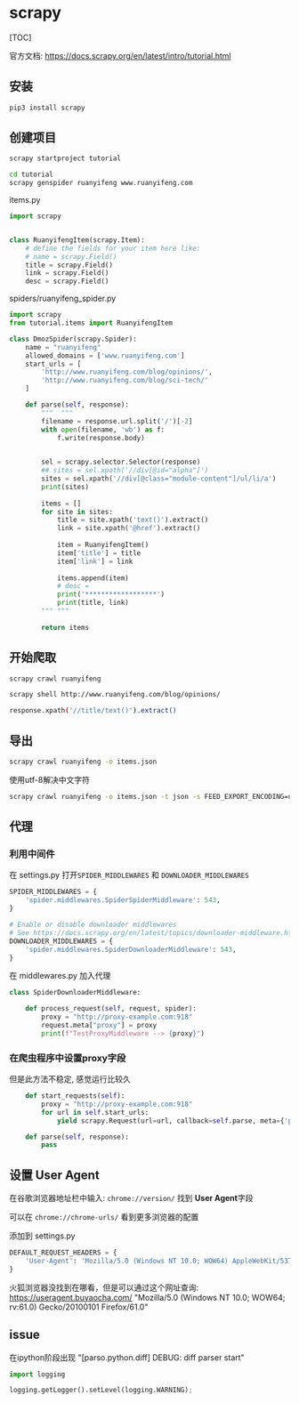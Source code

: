 # scrapy

[TOC]

官方文档: https://docs.scrapy.org/en/latest/intro/tutorial.html

## 安装

```sh
pip3 install scrapy
```

## 创建项目
```sh
scrapy startproject tutorial

cd tutorial
scrapy genspider ruanyifeng www.ruanyifeng.com
```

items.py
```py
import scrapy


class RuanyifengItem(scrapy.Item):
    # define the fields for your item here like:
    # name = scrapy.Field()
    title = scrapy.Field()
    link = scrapy.Field()
    desc = scrapy.Field()
```

spiders/ruanyifeng_spider.py
```py
import scrapy
from tutorial.items import RuanyifengItem

class DmozSpider(scrapy.Spider):
    name = "ruanyifeng"
    allowed_domains = ['www.ruanyifeng.com']
    start_urls = [
        'http://www.ruanyifeng.com/blog/opinions/',
        'http://www.ruanyifeng.com/blog/sci-tech/'
    ]

    def parse(self, response):
        """  """
        filename = response.url.split('/')[-2]
        with open(filename, 'wb') as f:
            f.write(response.body)
        

        sel = scrapy.selector.Selector(response)
        ## sites = sel.xpath('//div[@id="alpha"]')
        sites = sel.xpath('//div[@class="module-content"]/ul/li/a')
        print(sites)
        
        items = []
        for site in sites:
            title = site.xpath('text()').extract()
            link = site.xpath('@href').extract()
            
            item = RuanyifengItem()
            item['title'] = title
            item['link'] = link
            
            items.append(item)
            # desc = 
            print('******************')
            print(title, link)
        """ """
        
        return items
```


## 开始爬取
```sh
scrapy crawl ruanyifeng
```

```sh
scrapy shell http://www.ruanyifeng.com/blog/opinions/

response.xpath('//title/text()').extract()
```

## 导出
```sh
scrapy crawl ruanyifeng -o items.json
```

使用utf-8解决中文字符
```sh
scrapy crawl ruanyifeng -o items.json -t json -s FEED_EXPORT_ENCODING=utf-8 -s FEED_EXPORT_INDENT=1
```

## 代理
### 利用中间件
在 settings.py 打开`SPIDER_MIDDLEWARES` 和 `DOWNLOADER_MIDDLEWARES`
```py
SPIDER_MIDDLEWARES = {
    'spider.middlewares.SpiderSpiderMiddleware': 543,
}

# Enable or disable downloader middlewares
# See https://docs.scrapy.org/en/latest/topics/downloader-middleware.html
DOWNLOADER_MIDDLEWARES = {
    'spider.middlewares.SpiderDownloaderMiddleware': 543,
}
```

在 middlewares.py 加入代理
```py
class SpiderDownloaderMiddleware:

    def process_request(self, request, spider):
        proxy = "http://proxy-example.com:918"
        request.meta["proxy"] = proxy
        print(f"TestProxyMiddleware --> {proxy}")
```

### 在爬虫程序中设置proxy字段
但是此方法不稳定, 感觉运行比较久
```py
    def start_requests(self):
        proxy = "http://proxy-example.com:918"
        for url in self.start_urls:
            yield scrapy.Request(url=url, callback=self.parse, meta={'proxy': proxy})

    def parse(self, response):
        pass
```

## 设置 User Agent
在谷歌浏览器地址栏中输入: `chrome://version/` 找到 **User Agent**字段

可以在 `chrome://chrome-urls/` 看到更多浏览器的配置

添加到 settings.py
```py
DEFAULT_REQUEST_HEADERS = {
    'User-Agent': 'Mozilla/5.0 (Windows NT 10.0; WOW64) AppleWebKit/537.36 (KHTML, like Gecko) Chrome/81.0.4044.138 Safari/537.36'
}
```

火狐浏览器没找到在哪看，但是可以通过这个网址查询: https://useragent.buyaocha.com/
"Mozilla/5.0 (Windows NT 10.0; WOW64; rv:61.0) Gecko/20100101 Firefox/61.0"


## issue
在ipython阶段出现 "[parso.python.diff] DEBUG: diff parser start"
```py
import logging

logging.getLogger().setLevel(logging.WARNING);
```

